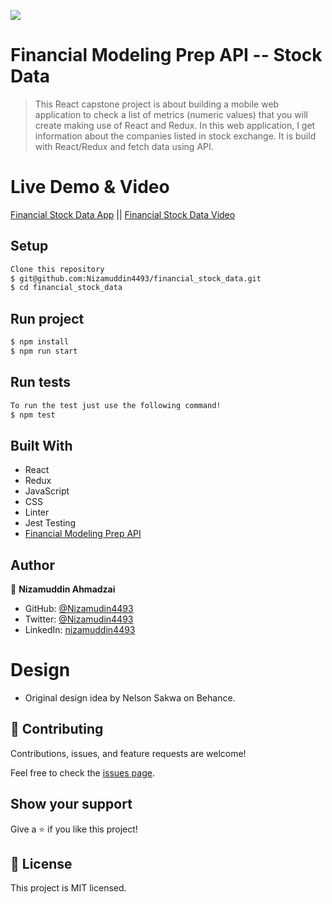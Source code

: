 ![](https://img.shields.io/badge/Microverse-blueviolet)

# Financial Modeling Prep API -- Stock Data

> This React capstone project is about building a mobile web application to check a list of metrics (numeric values) that you will create making use of React and Redux.
In this web application, I get information about the companies listed in stock exchange. It is build with React/Redux and fetch data using API.

# Live Demo & Video
[Financial Stock Data App](www.google.com) || [Financial Stock Data Video](www.google.com)


## Setup
``` bash
Clone this repository
$ git@github.com:Nizamuddin4493/financial_stock_data.git
$ cd financial_stock_data
```
## Run project
``` bash
$ npm install
$ npm run start 
```
## Run tests
``` bash
To run the test just use the following command!
$ npm test
```
## Built With

- React
- Redux
- JavaScript
- CSS
- Linter
- Jest Testing
- [Financial Modeling Prep API](https://site.financialmodelingprep.com/developer/docs/)

## Author

👤 **Nizamuddin Ahmadzai**

- GitHub: [@Nizamudin4493](https://github.com/Nizamuddin4493)
- Twitter: [@Nizamudin4493](https://twitter.com/Nizamuddin4493)
- LinkedIn: [nizamuddin4493](https://linkedin.com/in/nizam4493)

# Design
- Original design idea by Nelson Sakwa on Behance.

## 🤝 Contributing

Contributions, issues, and feature requests are welcome!

Feel free to check the [issues page](../../issues/).

## Show your support

Give a ⭐️ if you like this project!

## 📝 License
This project is MIT licensed.
